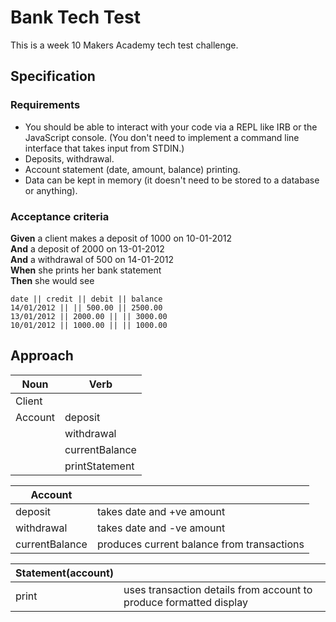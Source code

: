 # Bank Tech Test

This is a week 10 Makers Academy tech test challenge.

## Specification

### Requirements

* You should be able to interact with your code via a REPL like IRB or the JavaScript console.  (You don't need to implement a command line interface that takes input from STDIN.)
* Deposits, withdrawal.
* Account statement (date, amount, balance) printing.
* Data can be kept in memory (it doesn't need to be stored to a database or anything).

### Acceptance criteria

**Given** a client makes a deposit of 1000 on 10-01-2012  
**And** a deposit of 2000 on 13-01-2012  
**And** a withdrawal of 500 on 14-01-2012  
**When** she prints her bank statement  
**Then** she would see

```
date || credit || debit || balance
14/01/2012 || || 500.00 || 2500.00
13/01/2012 || 2000.00 || || 3000.00
10/01/2012 || 1000.00 || || 1000.00
```

## Approach

| Noun | Verb |
| --- | --- |
| Client |  |
| Account | deposit |
| | withdrawal |
| | currentBalance |
| | printStatement |

| Account | |
| --- | --- |
| deposit | takes date and +ve amount |
| withdrawal | takes date and -ve amount |
| currentBalance | produces current balance from transactions |

| Statement(account) | |
| --- | --- |
| print | uses transaction details from account to produce formatted display |
